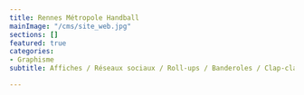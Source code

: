 ```yaml
---
title: Rennes Métropole Handball
mainImage: "/cms/site_web.jpg"
sections: []
featured: true
categories:
- Graphisme
subtitle: Affiches / Réseaux sociaux / Roll-ups / Banderoles / Clap-claps...

---
```

